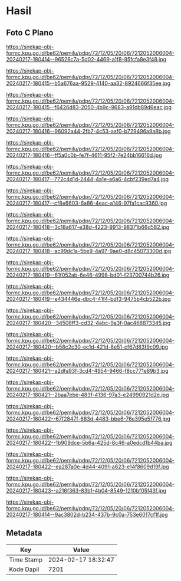 # Hasil

## Foto C Plano

https://sirekap-obj-formc.kpu.go.id/be62/pemilu/pdpr/72/12/05/20/06/7212052006004-20240217-180414--96528c7a-5d02-4469-a1f8-95fcfa8e3f48.jpg

https://sirekap-obj-formc.kpu.go.id/be62/pemilu/pdpr/72/12/05/20/06/7212052006004-20240217-180415--b5a676aa-9529-4140-aa32-8924666f35ee.jpg

https://sirekap-obj-formc.kpu.go.id/be62/pemilu/pdpr/72/12/05/20/06/7212052006004-20240217-180415--f6426d83-2050-4b9c-9683-a91db89d6eac.jpg

https://sirekap-obj-formc.kpu.go.id/be62/pemilu/pdpr/72/12/05/20/06/7212052006004-20240217-180416--96092a44-2fb7-4c53-aaf0-b729496a9a8b.jpg

https://sirekap-obj-formc.kpu.go.id/be62/pemilu/pdpr/72/12/05/20/06/7212052006004-20240217-180416--ff5a0c0b-fe7f-4611-95f2-7e24bb16616d.jpg

https://sirekap-obj-formc.kpu.go.id/be62/pemilu/pdpr/72/12/05/20/06/7212052006004-20240217-180417--772c4d1d-2444-4a1e-a6a6-4cbf239ed7a4.jpg

https://sirekap-obj-formc.kpu.go.id/be62/pemilu/pdpr/72/12/05/20/06/7212052006004-20240217-180417--cf8e6603-6a86-4eac-a146-97fa1cac9360.jpg

https://sirekap-obj-formc.kpu.go.id/be62/pemilu/pdpr/72/12/05/20/06/7212052006004-20240217-180418--3c18a617-e38d-4223-9913-98371b66d582.jpg

https://sirekap-obj-formc.kpu.go.id/be62/pemilu/pdpr/72/12/05/20/06/7212052006004-20240217-180418--ac99dc1a-5be9-4a97-9ae0-d8c45073300d.jpg

https://sirekap-obj-formc.kpu.go.id/be62/pemilu/pdpr/72/12/05/20/06/7212052006004-20240217-180419--61f052ab-6e46-4998-bd01-f23700744b26.jpg

https://sirekap-obj-formc.kpu.go.id/be62/pemilu/pdpr/72/12/05/20/06/7212052006004-20240217-180419--e434446e-dbc4-41f4-bdf3-9475b4cb522b.jpg

https://sirekap-obj-formc.kpu.go.id/be62/pemilu/pdpr/72/12/05/20/06/7212052006004-20240217-180420--34508ff3-cd32-4abc-9a3f-0ac468873345.jpg

https://sirekap-obj-formc.kpu.go.id/be62/pemilu/pdpr/72/12/05/20/06/7212052006004-20240217-180420--b58c2c30-ec1d-421d-8e51-cf67d83f9c09.jpg

https://sirekap-obj-formc.kpu.go.id/be62/pemilu/pdpr/72/12/05/20/06/7212052006004-20240217-180421--a2dfa93f-3cd4-4954-9466-f8cc771e89b3.jpg

https://sirekap-obj-formc.kpu.go.id/be62/pemilu/pdpr/72/12/05/20/06/7212052006004-20240217-180421--2baa7ebe-483f-4136-97a3-e24990921d2e.jpg

https://sirekap-obj-formc.kpu.go.id/be62/pemilu/pdpr/72/12/05/20/06/7212052006004-20240217-180422--67f2847f-683d-4483-bbe6-76e395e5f776.jpg

https://sirekap-obj-formc.kpu.go.id/be62/pemilu/pdpr/72/12/05/20/06/7212052006004-20240217-180422--1b909dce-5b6a-425d-8c46-a0edcd1b44ba.jpg

https://sirekap-obj-formc.kpu.go.id/be62/pemilu/pdpr/72/12/05/20/06/7212052006004-20240217-180422--ea287a0e-4d44-4091-a623-e14f8609d19f.jpg

https://sirekap-obj-formc.kpu.go.id/be62/pemilu/pdpr/72/12/05/20/06/7212052006004-20240217-180423--a216f363-83b1-4b04-8549-1210bf05f43f.jpg

https://sirekap-obj-formc.kpu.go.id/be62/pemilu/pdpr/72/12/05/20/06/7212052006004-20240217-180414--9ac3802d-b234-437b-9c0a-753e6017cf1f.jpg


## Metadata

| Key        | Value               |
| ---------- | ------------------- |
| Time Stamp | 2024-02-17 18:32:47 |
| Kode Dapil | 7201                |



